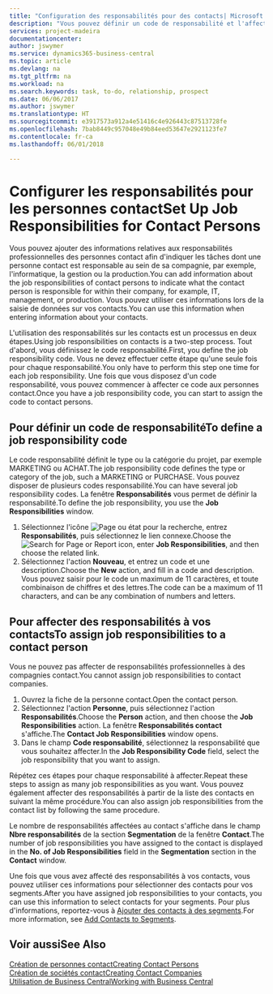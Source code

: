 ```yaml
---
title: "Configuration des responsabilités pour des contacts| Microsoft Docs"
description: "Vous pouvez définir un code de responsabilité et l'affecter à un contact pour indiquer les tâches dont votre contact est en charge dans sa compagnie, par exemple, l'informatique ou la production."
services: project-madeira
documentationcenter: 
author: jswymer
ms.service: dynamics365-business-central
ms.topic: article
ms.devlang: na
ms.tgt_pltfrm: na
ms.workload: na
ms.search.keywords: task, to-do, relationship, prospect
ms.date: 06/06/2017
ms.author: jswymer
ms.translationtype: HT
ms.sourcegitcommit: e3917573a912a4e51416c4e926443c87513728fe
ms.openlocfilehash: 7bab8449c957048e49b84eed53647e2921123fe7
ms.contentlocale: fr-ca
ms.lasthandoff: 06/01/2018

---
```

# <a name="set-up-job-responsibilities-for-contact-persons"></a><span data-ttu-id="77a8f-103">Configurer les responsabilités pour les personnes contact</span><span class="sxs-lookup"><span data-stu-id="77a8f-103">Set Up Job Responsibilities for Contact Persons</span></span>
<span data-ttu-id="77a8f-104">Vous pouvez ajouter des informations relatives aux responsabilités professionnelles des personnes contact afin d'indiquer les tâches dont une personne contact est responsable au sein de sa compagnie, par exemple, l'informatique, la gestion ou la production.</span><span class="sxs-lookup"><span data-stu-id="77a8f-104">You can add information about the job responsibilities of contact persons to indicate what the contact person is responsible for within their company, for example, IT, management, or production.</span></span> <span data-ttu-id="77a8f-105">Vous pouvez utiliser ces informations lors de la saisie de données sur vos contacts.</span><span class="sxs-lookup"><span data-stu-id="77a8f-105">You can use this information when entering information about your contacts.</span></span>

<span data-ttu-id="77a8f-106">L'utilisation des responsabilités sur les contacts est un processus en deux étapes.</span><span class="sxs-lookup"><span data-stu-id="77a8f-106">Using job responsibilities on contacts is a two-step process.</span></span> <span data-ttu-id="77a8f-107">Tout d'abord, vous définissez le code responsabilité.</span><span class="sxs-lookup"><span data-stu-id="77a8f-107">First, you define the job responsibility code.</span></span> <span data-ttu-id="77a8f-108">Vous ne devez effectuer cette étape qu'une seule fois pour chaque responsabilité.</span><span class="sxs-lookup"><span data-stu-id="77a8f-108">You only have to perform this step one time for each job responsibility.</span></span> <span data-ttu-id="77a8f-109">Une fois que vous disposez d'un code responsabilité, vous pouvez commencer à affecter ce code aux personnes contact.</span><span class="sxs-lookup"><span data-stu-id="77a8f-109">Once you have a job responsibility code, you can start to assign the code to contact persons.</span></span>

## <a name="to-define-a-job-responsibility-code"></a><span data-ttu-id="77a8f-110">Pour définir un code de responsabilité</span><span class="sxs-lookup"><span data-stu-id="77a8f-110">To define a job responsibility code</span></span>
<span data-ttu-id="77a8f-111">Le code responsabilité définit le type ou la catégorie du projet, par exemple MARKETING ou ACHAT.</span><span class="sxs-lookup"><span data-stu-id="77a8f-111">The job responsibility code defines the type or category of the job, such a MARKETING or PURCHASE.</span></span> <span data-ttu-id="77a8f-112">Vous pouvez disposer de plusieurs codes responsabilité.</span><span class="sxs-lookup"><span data-stu-id="77a8f-112">You can have several job responsibility codes.</span></span> <span data-ttu-id="77a8f-113">La fenêtre **Responsabilités** vous permet de définir la responsabilité.</span><span class="sxs-lookup"><span data-stu-id="77a8f-113">To define the job responsibility, you use the **Job Responsibilities** window.</span></span>

1. <span data-ttu-id="77a8f-114">Sélectionnez l'icône ![Page ou état pour la recherche](media/ui-search/search_small.png "icône Page ou état pour la recherche"), entrez **Responsabilités**, puis sélectionnez le lien connexe.</span><span class="sxs-lookup"><span data-stu-id="77a8f-114">Choose the ![Search for Page or Report](media/ui-search/search_small.png "Search for Page or Report icon") icon, enter **Job Responsibilities**, and then choose the related link.</span></span>
2. <span data-ttu-id="77a8f-115">Sélectionnez l'action **Nouveau**, et entrez un code et une description.</span><span class="sxs-lookup"><span data-stu-id="77a8f-115">Choose the **New** action, and fill in a code and description.</span></span> <span data-ttu-id="77a8f-116">Vous pouvez saisir pour le code un maximum de 11 caractères, et toute combinaison de chiffres et des lettres.</span><span class="sxs-lookup"><span data-stu-id="77a8f-116">The code can be a maximum of 11 characters, and can be any combination of numbers and letters.</span></span>

## <a name="to-assign-job-responsibilities-to-a-contact-person"></a><span data-ttu-id="77a8f-117">Pour affecter des responsabilités à vos contacts</span><span class="sxs-lookup"><span data-stu-id="77a8f-117">To assign job responsibilities to a contact person</span></span>
<span data-ttu-id="77a8f-118">Vous ne pouvez pas affecter de responsabilités professionnelles à des compagnies contact.</span><span class="sxs-lookup"><span data-stu-id="77a8f-118">You cannot assign job responsibilities to contact companies.</span></span>

1. <span data-ttu-id="77a8f-119">Ouvrez la fiche de la personne contact.</span><span class="sxs-lookup"><span data-stu-id="77a8f-119">Open the contact person.</span></span>
2. <span data-ttu-id="77a8f-120">Sélectionnez l'action **Personne**, puis sélectionnez l'action **Responsabilités**.</span><span class="sxs-lookup"><span data-stu-id="77a8f-120">Choose the **Person** action, and then choose the **Job Responsibilities** action.</span></span> <span data-ttu-id="77a8f-121">La fenêtre **Responsabilités contact** s'affiche.</span><span class="sxs-lookup"><span data-stu-id="77a8f-121">The **Contact Job Responsibilities** window opens.</span></span>
3. <span data-ttu-id="77a8f-122">Dans le champ **Code responsabilité**, sélectionnez la responsabilité que vous souhaitez affecter.</span><span class="sxs-lookup"><span data-stu-id="77a8f-122">In the **Job Responsibility Code** field, select the job responsibility that you want to assign.</span></span>

<span data-ttu-id="77a8f-123">Répétez ces étapes pour chaque responsabilité à affecter.</span><span class="sxs-lookup"><span data-stu-id="77a8f-123">Repeat these steps to assign as many job responsibilities as you want.</span></span> <span data-ttu-id="77a8f-124">Vous pouvez également affecter des responsabilités à partir de la liste des contacts en suivant la même procédure.</span><span class="sxs-lookup"><span data-stu-id="77a8f-124">You can also assign job responsibilities from the contact list by following the same procedure.</span></span>

<span data-ttu-id="77a8f-125">Le nombre de responsabilités affectées au contact s'affiche dans le champ **Nbre responsabilités** de la section **Segmentation** de la fenêtre **Contact**.</span><span class="sxs-lookup"><span data-stu-id="77a8f-125">The number of job responsibilities you have assigned to the contact is displayed in the **No. of Job Responsibilities** field in the **Segmentation** section in the **Contact** window.</span></span>

<span data-ttu-id="77a8f-126">Une fois que vous avez affecté des responsabilités à vos contacts, vous pouvez utiliser ces informations pour sélectionner des contacts pour vos segments.</span><span class="sxs-lookup"><span data-stu-id="77a8f-126">After you have assigned job responsibilities to your contacts, you can use this information to select contacts for your segments.</span></span> <span data-ttu-id="77a8f-127">Pour plus d'informations, reportez-vous à [Ajouter des contacts à des segments](marketing-add-contact-segment.md).</span><span class="sxs-lookup"><span data-stu-id="77a8f-127">For more information, see [Add Contacts to Segments](marketing-add-contact-segment.md).</span></span>

## <a name="see-also"></a><span data-ttu-id="77a8f-128">Voir aussi</span><span class="sxs-lookup"><span data-stu-id="77a8f-128">See Also</span></span>
[<span data-ttu-id="77a8f-129">Création de personnes contact</span><span class="sxs-lookup"><span data-stu-id="77a8f-129">Creating Contact Persons</span></span>](marketing-create-contact-persons.md)  
[<span data-ttu-id="77a8f-130">Création de sociétés contact</span><span class="sxs-lookup"><span data-stu-id="77a8f-130">Creating Contact Companies</span></span>](marketing-create-contact-companies.md)  
[<span data-ttu-id="77a8f-131">Utilisation de Business Central</span><span class="sxs-lookup"><span data-stu-id="77a8f-131">Working with Business Central</span></span>](ui-work-product.md)

